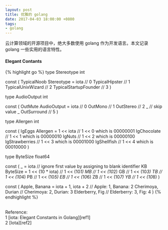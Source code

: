 ```yaml
---
layout: post
title: 优雅的 golang
date: 2017-04-03 18:00:00 +0800
tags:
- golang
---
```


云计算领域的开源项目中，绝大多数使用 golang 作为开发语言。本文记录 golang 一些实用的语言特性。

<h4>Elegant Contants</h4>

{% highlight go %}
type Stereotype int

const (
    TypicalNoob Stereotype = iota // 0
    TypicalHipster                // 1
    TypicalUnixWizard             // 2
    TypicalStartupFounder         // 3
)

type AudioOutput int

const (
    OutMute AudioOutput = iota // 0
    OutMono                    // 1
    OutStereo                  // 2
    _                          // skip value
    _
    OutSurround                // 5
)

type Allergen int

const (
    IgEggs Allergen = 1 << iota // 1 << 0 which is 00000001
    IgChocolate                         // 1 << 1 which is 00000010
    IgNuts                              // 1 << 2 which is 00000100
    IgStrawberries                      // 1 << 3 which is 00001000
    IgShellfish                         // 1 << 4 which is 00010000
)

type ByteSize float64

const (
    _           = iota             // ignore first value by assigning to blank identifier
    KB ByteSize = 1 << (10 * iota) // 1 << (10*1)
    MB                             // 1 << (10*2)
    GB                             // 1 << (10*3)
    TB                             // 1 << (10*4)
    PB                             // 1 << (10*5)
    EB                             // 1 << (10*6)
    ZB                             // 1 << (10*7)
    YB                             // 1 << (10*8)
)

const (
    Apple, Banana = iota + 1, iota + 2  // Apple:      1, Banana: 2
    Cherimoya, Durian                   // Cherimoya:  2, Durian: 3
    Elderberry, Fig                     // Elderberry: 3, Fig:    4
)
{% endhighlight %}

<br>
<span class="post-meta">
Reference:
</span>
<br>
<span class="post-meta">
1 [iota: Elegant Constants in Golang][ref1]<br>
2 [Iota][ref2]
</span>

[ref1]: https://splice.com/blog/iota-elegant-constants-golang/
[ref2]: https://github.com/golang/go/wiki/Iota

